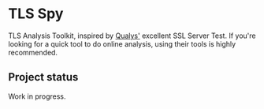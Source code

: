 TLS Spy
=======

TLS Analysis Toolkit, inspired by [Qualys'](https://www.qualys.com/) excellent
SSL Server Test. If you're looking for a quick tool to do online analysis, using
their tools is highly recommended.

Project status
--------------

Work in progress.
